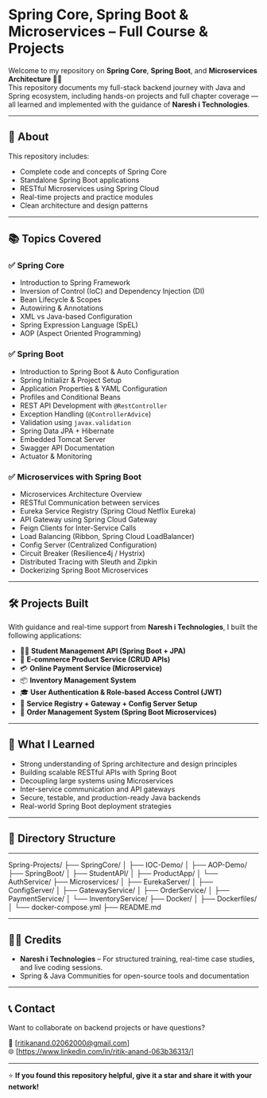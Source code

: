 # Spring Core, Spring Boot & Microservices – Full Course & Projects

Welcome to my repository on **Spring Core**, **Spring Boot**, and **Microservices Architecture** 🌱🚀  
This repository documents my full-stack backend journey with Java and Spring ecosystem, including hands-on projects and full chapter coverage — all learned and implemented with the guidance of **Naresh i Technologies**.

---

## 📘 About

This repository includes:
- Complete code and concepts of Spring Core
- Standalone Spring Boot applications
- RESTful Microservices using Spring Cloud
- Real-time projects and practice modules
- Clean architecture and design patterns

---

## 📚 Topics Covered

### ✅ Spring Core
- Introduction to Spring Framework
- Inversion of Control (IoC) and Dependency Injection (DI)
- Bean Lifecycle & Scopes
- Autowiring & Annotations
- XML vs Java-based Configuration
- Spring Expression Language (SpEL)
- AOP (Aspect Oriented Programming)

### ✅ Spring Boot
- Introduction to Spring Boot & Auto Configuration
- Spring Initializr & Project Setup
- Application Properties & YAML Configuration
- Profiles and Conditional Beans
- REST API Development with `@RestController`
- Exception Handling (`@ControllerAdvice`)
- Validation using `javax.validation`
- Spring Data JPA + Hibernate
- Embedded Tomcat Server
- Swagger API Documentation
- Actuator & Monitoring

### ✅ Microservices with Spring Boot
- Microservices Architecture Overview
- RESTful Communication between services
- Eureka Service Registry (Spring Cloud Netflix Eureka)
- API Gateway using Spring Cloud Gateway
- Feign Clients for Inter-Service Calls
- Load Balancing (Ribbon, Spring Cloud LoadBalancer)
- Config Server (Centralized Configuration)
- Circuit Breaker (Resilience4j / Hystrix)
- Distributed Tracing with Sleuth and Zipkin
- Dockerizing Spring Boot Microservices

---

## 🛠️ Projects Built

With guidance and real-time support from **Naresh i Technologies**, I built the following applications:

- 🧑‍🎓 **Student Management API (Spring Boot + JPA)**
- 🛒 **E-commerce Product Service (CRUD APIs)**
- 💳 **Online Payment Service (Microservice)**
- 📦 **Inventory Management System**
- 🎓 **User Authentication & Role-based Access Control (JWT)**
- 🔁 **Service Registry + Gateway + Config Server Setup**
- 🧾 **Order Management System (Spring Boot Microservices)**

---

## 🧠 What I Learned

- Strong understanding of Spring architecture and design principles
- Building scalable RESTful APIs with Spring Boot
- Decoupling large systems using Microservices
- Inter-service communication and API gateways
- Secure, testable, and production-ready Java backends
- Real-world Spring Boot deployment strategies

---

## 📂 Directory Structure

---

Spring-Projects/
├── SpringCore/
│ ├── IOC-Demo/
│ ├── AOP-Demo/
├── SpringBoot/
│ ├── StudentAPI/
│ ├── ProductApp/
│ └── AuthService/
├── Microservices/
│ ├── EurekaServer/
│ ├── ConfigServer/
│ ├── GatewayService/
│ ├── OrderService/
│ ├── PaymentService/
│ └── InventoryService/
├── Docker/
│ ├── Dockerfiles/
│ └── docker-compose.yml
├── README.md

---

## 🧑‍🏫 Credits

- **Naresh i Technologies** – For structured training, real-time case studies, and live coding sessions.
- Spring & Java Communities for open-source tools and documentation

---

## 📞 Contact

Want to collaborate on backend projects or have questions?

📧 [ritikanand.02062000@gmail.com]  
🌐 [https://www.linkedin.com/in/ritik-anand-063b36313/]

---

⭐ **If you found this repository helpful, give it a star and share it with your network!**

